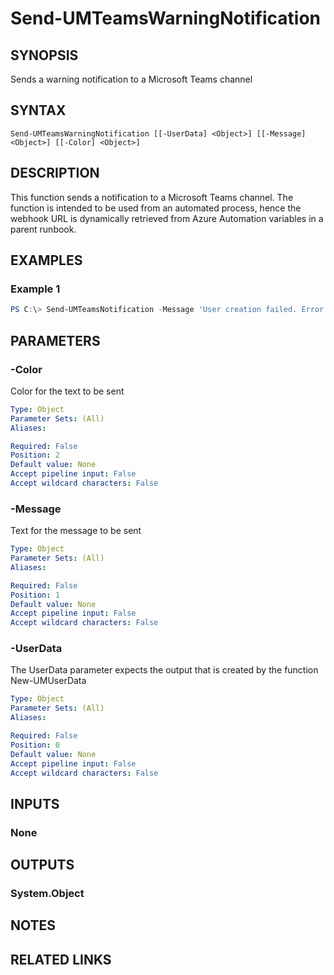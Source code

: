 ﻿---
external help file: User.Management.Automation-help.xml
Module Name: User.Management.Automation
online version:
schema: 2.0.0
---

# Send-UMTeamsWarningNotification

## SYNOPSIS
Sends a warning notification to a Microsoft Teams channel

## SYNTAX

```
Send-UMTeamsWarningNotification [[-UserData] <Object>] [[-Message] <Object>] [[-Color] <Object>]
```

## DESCRIPTION
This function sends a notification to a Microsoft Teams channel.
The function is intended to be used from an automated process, hence the webhook URL is dynamically retrieved from Azure Automation variables in a parent runbook.

## EXAMPLES

### Example 1
```powershell
PS C:\> Send-UMTeamsNotification -Message 'User creation failed. Error message: Insufficient number of Office 365 licenses available'
```


## PARAMETERS

### -Color
Color for the text to be sent

```yaml
Type: Object
Parameter Sets: (All)
Aliases:

Required: False
Position: 2
Default value: None
Accept pipeline input: False
Accept wildcard characters: False
```

### -Message
Text for the message to be sent

```yaml
Type: Object
Parameter Sets: (All)
Aliases:

Required: False
Position: 1
Default value: None
Accept pipeline input: False
Accept wildcard characters: False
```

### -UserData
The UserData parameter expects the output that is created by the function New-UMUserData

```yaml
Type: Object
Parameter Sets: (All)
Aliases:

Required: False
Position: 0
Default value: None
Accept pipeline input: False
Accept wildcard characters: False
```

## INPUTS

### None

## OUTPUTS

### System.Object
## NOTES

## RELATED LINKS
